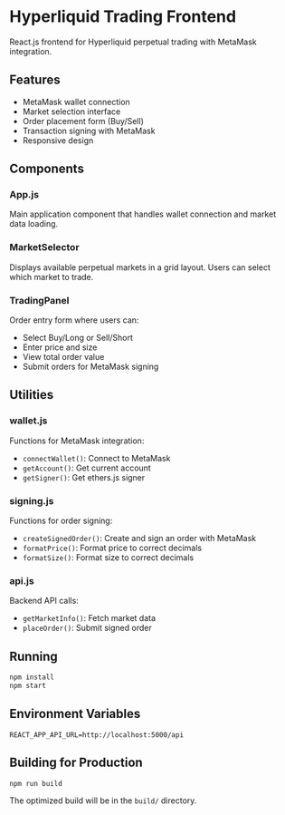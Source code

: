# Hyperliquid Trading Frontend

React.js frontend for Hyperliquid perpetual trading with MetaMask integration.

## Features

- MetaMask wallet connection
- Market selection interface
- Order placement form (Buy/Sell)
- Transaction signing with MetaMask
- Responsive design

## Components

### App.js
Main application component that handles wallet connection and market data loading.

### MarketSelector
Displays available perpetual markets in a grid layout. Users can select which market to trade.

### TradingPanel
Order entry form where users can:
- Select Buy/Long or Sell/Short
- Enter price and size
- View total order value
- Submit orders for MetaMask signing

## Utilities

### wallet.js
Functions for MetaMask integration:
- `connectWallet()`: Connect to MetaMask
- `getAccount()`: Get current account
- `getSigner()`: Get ethers.js signer

### signing.js
Functions for order signing:
- `createSignedOrder()`: Create and sign an order with MetaMask
- `formatPrice()`: Format price to correct decimals
- `formatSize()`: Format size to correct decimals

### api.js
Backend API calls:
- `getMarketInfo()`: Fetch market data
- `placeOrder()`: Submit signed order

## Running

```bash
npm install
npm start
```

## Environment Variables

```env
REACT_APP_API_URL=http://localhost:5000/api
```

## Building for Production

```bash
npm run build
```

The optimized build will be in the `build/` directory.

